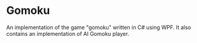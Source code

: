 # Gomoku
An implementation of the game "gomoku" written in C# using WPF. It also contains an implementation of AI Gomoku player.
